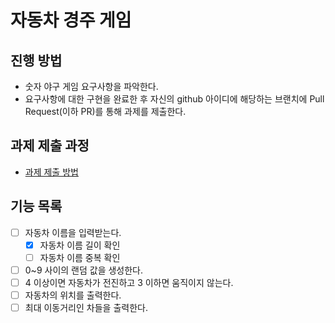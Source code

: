 # 자동차 경주 게임
## 진행 방법
* 숫자 야구 게임 요구사항을 파악한다.
* 요구사항에 대한 구현을 완료한 후 자신의 github 아이디에 해당하는 브랜치에 Pull Request(이하 PR)를 통해 과제를 제출한다.

## 과제 제출 과정
* [과제 제출 방법](https://github.com/next-step/nextstep-docs/tree/master/precourse)

## 기능 목록
- [ ] 자동차 이름을 입력받는다.
  - [X] 자동차 이름 길이 확인
  - [ ] 자동차 이름 중복 확인
- [ ] 0~9 사이의 랜덤 값을 생성한다.
- [ ] 4 이상이면 자동차가 전진하고 3 이하면 움직이지 않는다.
- [ ] 자동차의 위치를 출력한다.
- [ ] 최대 이동거리인 차들을 출력한다.
